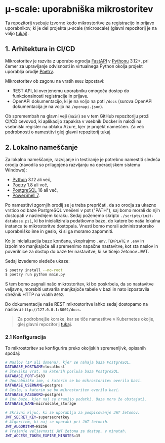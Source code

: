 # μ-scale: uporabniška mikrostoritev

Ta repozitorij vsebuje izvorno kodo mikrostoritve za registracijo in prijavo uporabnikov, ki je del projekta μ-scale (microscale)
(glavni repozitorij je na voljo [tukaj](https://github.com/RSO-2024-Mikrovrtickarja/micro-scale)).

## 1. Arhitektura in CI/CD
Mikrostoritev je razvita z uporabo ogrodja [FastAPI](https://fastapi.tiangolo.com/) v [Pythonu](https://www.python.org/) 3.12+,
pri čemer za upravljanje odvisnosti in virtualnega Python okolja projekt uporablja orodje [Poetry](https://python-poetry.org/).

Mikrostoritev ob zagonu na vratih `8002` izpostavi:
- REST API, ki overjenemu uporabniku omogoča dostop do funkcionalnosti registracije in prijave.
- OpenAPI dokumentacijo, ki je na voljo na poti `/docs` (surova OpenAPI dokumentacija je na voljo na `/openapi.json`).

Ob spremembah na glavni veji (`main`) se v tem GitHub repozitoriju proži CI/CD cevovod, 
ki aplikacijo zapakira v vsebnik Docker in naloži na vsebniški register na oblaku Azure, 
kjer je projekt nameščen. Za več podrobnosti o namestitvi glej glavni repozitorij [tukaj](https://github.com/RSO-2024-Mikrovrtickarja/micro-scale).


## 2. Lokalno nameščanje
Za lokalno nameščanje, razvijanje in testiranje je potrebno namestiti sledeča orodja (navodila so prilagojena razvijanju na operacijskem sistemu Windows):
- [Python](https://www.python.org/) 3.12 ali več,
- [Poetry](https://python-poetry.org/) 1.8 ali več,
- [PostgreSQL](https://www.postgresql.org/) 16 ali več,
- [PowerShell 7](https://github.com/PowerShell/PowerShell).

Po namestitvi zgornjih orodij se je treba prepričati, da so orodja za ukazno vrstico od baze PostgreSQL
vnešeni v pot ("PATH"), saj bomo morali do njih dostopati v naslednjem koraku. Sedaj poženemo skripto
`./scripts/init-database.ps1`, ki bo inicializirala podatkovno bazo, do katere bo naša lokalna instanca
te mikrostoritve dostopala. Vnesti bomo morali administratorsko uporabniško ime in geslo, ki si ga moramo zapomniti.

Ko je inicializacija baze končana, skopirajmo `.env.TEMPLATE` v `.env` in izpolnimo manjkajoče ali spremenimo napačne
nastavitve, kot sta naslov in poverilnice za dostop do baze ter nastavitve, ki se tičejo žetonov JWT.

Sedaj izvedemo sledeče ukaze:
```bash
$ poetry install --no-root
$ poetry run python main.py
```

S tem bomo zagnali našo mikrostoritev, ki bo poskrbela, da so nastavitve veljavne,
morebiti ustvarila manjkajoče tabele v bazi in nato izpostavila strežnik HTTP na vratih `8002`.

Do dokumentacije naše REST mikrostoritve lahko sedaj dostopamo na naslovu `http://127.0.0.1:8002/docs`.


> Za podrobnejše korake, kar se tiče namestitve v Kubernetes okolje, 
> glej glavni repozitorij [tukaj](https://github.com/RSO-2024-Mikrovrtickarja/micro-scale).   


### 2.1 Konfiguracija
To mikrostoritev se konfigurira preko okoljskih spremenljivk, opisanih spodaj:
```bash
# Naslov (IP ali domena), kjer se nahaja baza PostgreSQL. 
DATABASE_HOSTNAME=localhost
# Številka vrat, na katerih posluša baza PostgreSQL.
DATABASE_PORT=5433
# Uporabniško ime, s katerim se bo mikrostoritev overila bazi.
DATABASE_USERNAME=postgres
# Geslo, s katerim se bo mikrostoritev overila bazi.
DATABASE_PASSWORD=postgres
# Ime baze, kjer naj se hranijo podatki. Baza mora že obstajati.
DATABASE_NAME=microscale_storage

# Skrivni ključ, ki se uporablja za podpisovanje JWT žetonov.
JWT_SECRET_KEY=supersecretkey
# Algoritem, ki naj se uporabi pri JWT žetonih.
JWT_ALGORITHM=HS256
# Trajanje veljavnosti JWT žetona za dostop, v minutah.
JWT_ACCESS_TOKEN_EXPIRE_MINUTES=15
```
